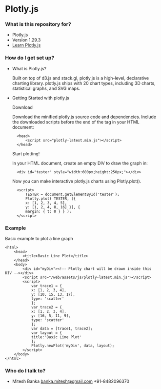 # Plotly.js #

### What is this repository for? ###

* Plotly.js
* Version 1.29.3
* [Learn Plotly.js](https://plot.ly/javascript/getting-started/)

### How do I get set up? ###

* What is Plotly.js?

   	Built on top of d3.js and stack.gl, plotly.js is a high-level, declarative charting library. plotly.js ships with 20 chart types, including 3D charts, statistical graphs, and SVG maps. 

* Getting Started with plotly.js

	Download
	
	Download the minified plotly.js source code and dependencies.
	Include the downloaded scripts before the end of the </head> tag in your HTML document:
			
		<head>
			<script src="plotly-latest.min.js"></script>
		</head>
	
	Start plotting!

	In your HTML document, create an empty DIV to draw the graph in:

		<div id="tester" style="width:600px;height:250px;"></div>

	Now you can make interactive plotly.js charts using Plotly.plot().

		<script>
			TESTER = document.getElementById('tester');
			Plotly.plot( TESTER, [{
			x: [1, 2, 3, 4, 5],
			y: [1, 2, 4, 8, 16] }], {
			margin: { t: 0 } } );
		</script>

### Example ###

Basic example to plot a line graph

	<html>
    	<head>
        	<title>Basic Line Plot</title>
    	</head>
    	<body>
        	<div id="myDiv"><!-- Plotly chart will be drawn inside this DIV --></div>
        	<script src="/web/assets/js/plotly-latest.min.js"></script>
        	<script>
            	var trace1 = {
            	x: [1, 2, 3, 4], 
            	y: [10, 15, 13, 17], 
            	type: 'scatter'
            	};
            	var trace2 = {
            	x: [1, 2, 3, 4], 
            	y: [16, 5, 11, 9], 
            	type: 'scatter'
            	};
            	var data = [trace1, trace2];
            	var layout = {
            	title:'Basic Line Plot'
            	};
            	Plotly.newPlot('myDiv', data, layout);
        	</script>
    	</body>
	</html>

        



### Who do I talk to? ###

* Mitesh Banka
  banka.mitesh@gmail.com
  +91-8482096370